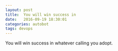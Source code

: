 ```yaml
---
layout: post
title:  You will win success in
date:   2016-09-19 18:30:01
categories: autobot
tags: devops
---
```


You will win success in whatever calling you adopt.
